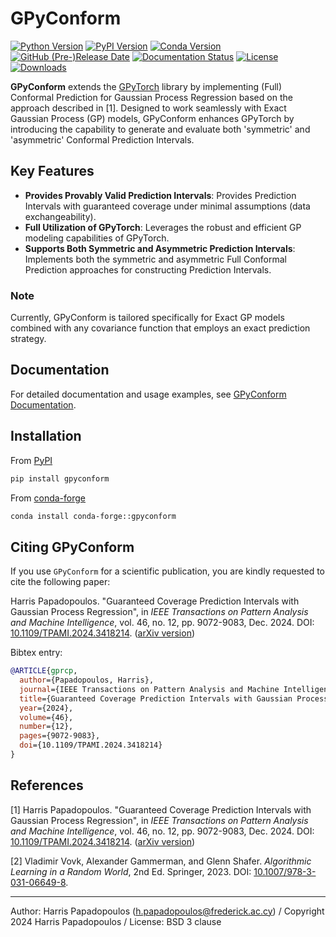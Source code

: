 # GPyConform

[![Python Version](https://img.shields.io/badge/Python-3.8+-orange.svg?logo=python&logoColor=white)](https://www.python.org/downloads/)
[![PyPI Version](https://img.shields.io/pypi/v/gpyconform.svg)](https://pypi.org/project/gpyconform)
[![Conda Version](https://img.shields.io/conda/vn/conda-forge/gpyconform.svg)](https://anaconda.org/conda-forge/gpyconform)
[![GitHub (Pre-)Release Date](https://img.shields.io/github/release-date-pre/harrisp/gpyconform)](https://github.com/harrisp/gpyconform/blob/master/CHANGELOG.md)
[![Documentation Status](https://readthedocs.org/projects/gpyconform/badge/?version=latest)](https://gpyconform.readthedocs.io/en/latest/?badge=latest)
[![License](https://img.shields.io/badge/license-BSD--3--Clause-blue.svg)](https://github.com/harrisp/gpyconform/blob/master/LICENSE.txt)
[![Downloads](https://static.pepy.tech/badge/gpyconform)](https://pepy.tech/project/gpyconform)


**GPyConform** extends the [GPyTorch](https://gpytorch.ai) library by implementing (Full) Conformal Prediction for Gaussian Process Regression based on the approach described in [1]. Designed to work seamlessly with Exact Gaussian Process (GP) models, GPyConform enhances GPyTorch by introducing the capability to generate and evaluate both 'symmetric' and 'asymmetric' Conformal Prediction Intervals.

## Key Features
- **Provides Provably Valid Prediction Intervals**: Provides Prediction Intervals with guaranteed coverage under minimal assumptions (data exchangeability).
- **Full Utilization of GPyTorch**: Leverages the robust and efficient GP modeling capabilities of GPyTorch.
- **Supports Both Symmetric and Asymmetric Prediction Intervals**: Implements both the symmetric and asymmetric Full Conformal Prediction approaches for constructing Prediction Intervals.

### Note
Currently, GPyConform is tailored specifically for Exact GP models combined with any covariance function that employs an exact prediction strategy.

## Documentation

For detailed documentation and usage examples, see [GPyConform Documentation](https://gpyconform.readthedocs.io).

## Installation

From [PyPI](https://pypi.org/project/gpyconform/)

```bash
pip install gpyconform
```

From [conda-forge](https://anaconda.org/conda-forge/gpyconform)

```bash
conda install conda-forge::gpyconform
```

## Citing GPyConform

If you use `GPyConform` for a scientific publication, you are kindly requested to cite the following paper:

Harris Papadopoulos. "Guaranteed Coverage Prediction Intervals with Gaussian Process Regression", in *IEEE Transactions on Pattern Analysis and Machine Intelligence*, vol. 46, no. 12, pp. 9072-9083, Dec. 2024. DOI: [10.1109/TPAMI.2024.3418214](https://doi.org/10.1109/TPAMI.2024.3418214).
([arXiv version](https://arxiv.org/abs/2310.15641))

Bibtex entry:

```bibtex
@ARTICLE{gprcp,
  author={Papadopoulos, Harris},
  journal={IEEE Transactions on Pattern Analysis and Machine Intelligence}, 
  title={Guaranteed Coverage Prediction Intervals with Gaussian Process Regression}, 
  year={2024},
  volume={46},
  number={12},
  pages={9072-9083},
  doi={10.1109/TPAMI.2024.3418214}
}
```

## References

<a id="1">[1]</a> Harris Papadopoulos. "Guaranteed Coverage Prediction Intervals with Gaussian Process Regression", in *IEEE Transactions on Pattern Analysis and Machine Intelligence*, vol. 46, no. 12, pp. 9072-9083, Dec. 2024. DOI: [10.1109/TPAMI.2024.3418214](https://doi.org/10.1109/TPAMI.2024.3418214). 
([arXiv version](https://arxiv.org/abs/2310.15641))

<a id="2">[2]</a> Vladimir Vovk, Alexander Gammerman, and Glenn Shafer. *Algorithmic Learning in a Random World*, 2nd Ed. Springer, 2023. DOI: [10.1007/978-3-031-06649-8](https://doi.org/10.1007/978-3-031-06649-8).


- - -

Author: Harris Papadopoulos (h.papadopoulos@frederick.ac.cy) / 
Copyright 2024 Harris Papadopoulos / 
License: BSD 3 clause
